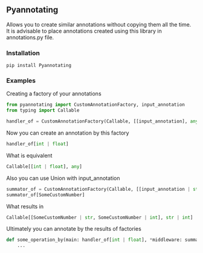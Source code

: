 ## Pyannotating
Allows you to create similar annotations without copying them all the time.<br>
It is advisable to place annotations created using this library in annotations.py file.

### Installation
`pip install Pyannotating`

### Examples
Creating a factory of your annotations
```python
from pyannotating import CustomAnnotationFactory, input_annotation
from typing import Callable

handler_of = CustomAnnotationFactory(Callable, [[input_annotation], any])
```
Now you can create an annotation by this factory
```python
handler_of[int | float]
```

What is equivalent
```python
Callable[[int | float], any]
```

Also you can use Union with input_annotation
```python
summator_of = CustomAnnotationFactory(Callable, [[input_annotation | str, input_annotation | int], str | int])
summator_of[SomeCustomNumber]
```

What results in
```python
Callable[[SomeCustomNumber | str, SomeCustomNumber | int], str | int]
```

Ultimately you can annotate by the results of factories
```python
def some_operation_by(main: handler_of[int | float], *middleware: summator_of[SomeCustomNumber]) -> handler_of[int | float]:
    ...
```
